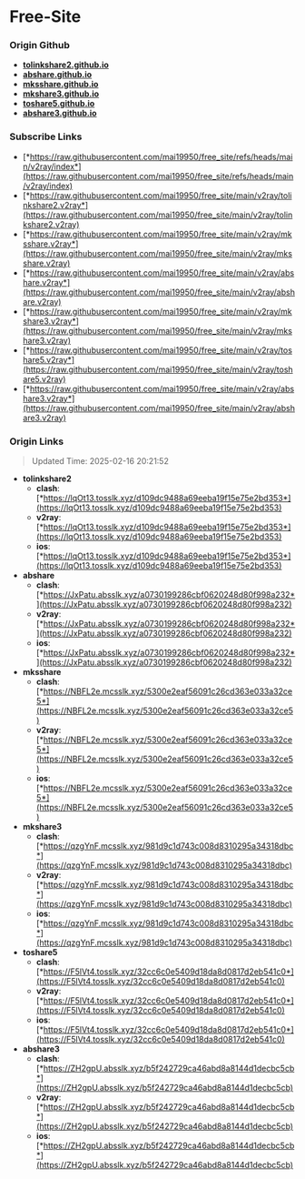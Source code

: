 # Free-Site

### Origin Github

- [**tolinkshare2.github.io**](https://github.com/tolinkshare2/tolinkshare2.github.io)
- [**abshare.github.io**](https://github.com/abshare/abshare.github.io)
- [**mksshare.github.io**](https://github.com/mksshare/mksshare.github.io)
- [**mkshare3.github.io**](https://github.com/mkshare3/mkshare3.github.io)
- [**toshare5.github.io**](https://github.com/toshare5/toshare5.github.io)
- [**abshare3.github.io**](https://github.com/abshare3/abshare3.github.io)

### Subscribe Links

- [*https://raw.githubusercontent.com/mai19950/free_site/refs/heads/main/v2ray/index*](https://raw.githubusercontent.com/mai19950/free_site/refs/heads/main/v2ray/index)
- [*https://raw.githubusercontent.com/mai19950/free_site/main/v2ray/tolinkshare2.v2ray*](https://raw.githubusercontent.com/mai19950/free_site/main/v2ray/tolinkshare2.v2ray)
- [*https://raw.githubusercontent.com/mai19950/free_site/main/v2ray/mksshare.v2ray*](https://raw.githubusercontent.com/mai19950/free_site/main/v2ray/mksshare.v2ray)
- [*https://raw.githubusercontent.com/mai19950/free_site/main/v2ray/abshare.v2ray*](https://raw.githubusercontent.com/mai19950/free_site/main/v2ray/abshare.v2ray)
- [*https://raw.githubusercontent.com/mai19950/free_site/main/v2ray/mkshare3.v2ray*](https://raw.githubusercontent.com/mai19950/free_site/main/v2ray/mkshare3.v2ray)
- [*https://raw.githubusercontent.com/mai19950/free_site/main/v2ray/toshare5.v2ray*](https://raw.githubusercontent.com/mai19950/free_site/main/v2ray/toshare5.v2ray)
- [*https://raw.githubusercontent.com/mai19950/free_site/main/v2ray/abshare3.v2ray*](https://raw.githubusercontent.com/mai19950/free_site/main/v2ray/abshare3.v2ray)

### Origin Links

> Updated Time: 2025-02-16 20:21:52

- **tolinkshare2**
  - **clash**: [*https://lqOt13.tosslk.xyz/d109dc9488a69eeba19f15e75e2bd353*](https://lqOt13.tosslk.xyz/d109dc9488a69eeba19f15e75e2bd353)
  - **v2ray**: [*https://lqOt13.tosslk.xyz/d109dc9488a69eeba19f15e75e2bd353*](https://lqOt13.tosslk.xyz/d109dc9488a69eeba19f15e75e2bd353)
  - **ios**: [*https://lqOt13.tosslk.xyz/d109dc9488a69eeba19f15e75e2bd353*](https://lqOt13.tosslk.xyz/d109dc9488a69eeba19f15e75e2bd353)
- **abshare**
  - **clash**: [*https://JxPatu.absslk.xyz/a0730199286cbf0620248d80f998a232*](https://JxPatu.absslk.xyz/a0730199286cbf0620248d80f998a232)
  - **v2ray**: [*https://JxPatu.absslk.xyz/a0730199286cbf0620248d80f998a232*](https://JxPatu.absslk.xyz/a0730199286cbf0620248d80f998a232)
  - **ios**: [*https://JxPatu.absslk.xyz/a0730199286cbf0620248d80f998a232*](https://JxPatu.absslk.xyz/a0730199286cbf0620248d80f998a232)
- **mksshare**
  - **clash**: [*https://NBFL2e.mcsslk.xyz/5300e2eaf56091c26cd363e033a32ce5*](https://NBFL2e.mcsslk.xyz/5300e2eaf56091c26cd363e033a32ce5)
  - **v2ray**: [*https://NBFL2e.mcsslk.xyz/5300e2eaf56091c26cd363e033a32ce5*](https://NBFL2e.mcsslk.xyz/5300e2eaf56091c26cd363e033a32ce5)
  - **ios**: [*https://NBFL2e.mcsslk.xyz/5300e2eaf56091c26cd363e033a32ce5*](https://NBFL2e.mcsslk.xyz/5300e2eaf56091c26cd363e033a32ce5)
- **mkshare3**
  - **clash**: [*https://qzgYnF.mcsslk.xyz/981d9c1d743c008d8310295a34318dbc*](https://qzgYnF.mcsslk.xyz/981d9c1d743c008d8310295a34318dbc)
  - **v2ray**: [*https://qzgYnF.mcsslk.xyz/981d9c1d743c008d8310295a34318dbc*](https://qzgYnF.mcsslk.xyz/981d9c1d743c008d8310295a34318dbc)
  - **ios**: [*https://qzgYnF.mcsslk.xyz/981d9c1d743c008d8310295a34318dbc*](https://qzgYnF.mcsslk.xyz/981d9c1d743c008d8310295a34318dbc)
- **toshare5**
  - **clash**: [*https://F5lVt4.tosslk.xyz/32cc6c0e5409d18da8d0817d2eb541c0*](https://F5lVt4.tosslk.xyz/32cc6c0e5409d18da8d0817d2eb541c0)
  - **v2ray**: [*https://F5lVt4.tosslk.xyz/32cc6c0e5409d18da8d0817d2eb541c0*](https://F5lVt4.tosslk.xyz/32cc6c0e5409d18da8d0817d2eb541c0)
  - **ios**: [*https://F5lVt4.tosslk.xyz/32cc6c0e5409d18da8d0817d2eb541c0*](https://F5lVt4.tosslk.xyz/32cc6c0e5409d18da8d0817d2eb541c0)
- **abshare3**
  - **clash**: [*https://ZH2gpU.absslk.xyz/b5f242729ca46abd8a8144d1decbc5cb*](https://ZH2gpU.absslk.xyz/b5f242729ca46abd8a8144d1decbc5cb)
  - **v2ray**: [*https://ZH2gpU.absslk.xyz/b5f242729ca46abd8a8144d1decbc5cb*](https://ZH2gpU.absslk.xyz/b5f242729ca46abd8a8144d1decbc5cb)
  - **ios**: [*https://ZH2gpU.absslk.xyz/b5f242729ca46abd8a8144d1decbc5cb*](https://ZH2gpU.absslk.xyz/b5f242729ca46abd8a8144d1decbc5cb)
